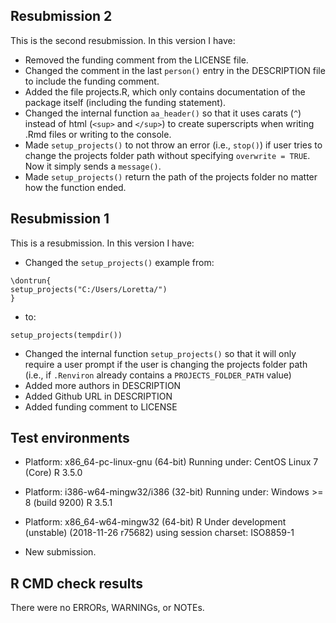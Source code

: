 ## Resubmission 2
This is the second resubmission. In this version I have:

* Removed the funding comment from the LICENSE file.
* Changed the comment in the last `person()` entry in the DESCRIPTION file to include the funding comment.
* Added the file projects.R, which only contains documentation of the package itself (including the funding statement).
* Changed the internal function `aa_header()` so that it uses carats (`^`) instead of html (`<sup>` and `</sup>`) to create superscripts when writing .Rmd files or writing to the console.
* Made `setup_projects()` to not throw an error (i.e., `stop()`) if user tries to change the projects folder path without specifying `overwrite = TRUE`. Now it simply sends a `message()`.
* Made `setup_projects()` return the path of the projects folder no matter how the function ended.

## Resubmission 1
This is a resubmission. In this version I have:

* Changed the `setup_projects()` example from:

```
\dontrun{
setup_projects("C:/Users/Loretta/")
}
```

* to:

```
setup_projects(tempdir())
```
* Changed the internal function `setup_projects()` so that it will only require a user prompt if the user is changing the projects folder path (i.e., if `.Renviron` already contains a `PROJECTS_FOLDER_PATH` value)
* Added more authors in DESCRIPTION
* Added Github URL in DESCRIPTION
* Added funding comment to LICENSE

## Test environments
* Platform: x86_64-pc-linux-gnu (64-bit)
  Running under: CentOS Linux 7 (Core)
  R 3.5.0
* Platform: i386-w64-mingw32/i386 (32-bit)
  Running under: Windows >= 8 (build 9200)
  R 3.5.1
* Platform: x86_64-w64-mingw32 (64-bit)
  R Under development (unstable) (2018-11-26 r75682)
  using session charset: ISO8859-1

* New submission.


## R CMD check results
There were no ERRORs, WARNINGs, or NOTEs.
